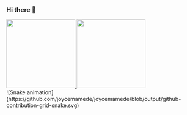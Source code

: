 ### Hi there 👋

<!--

- 🔭 I’m currently working on ...
- 🌱 I’m currently learning ...
- 👯 I’m looking to collaborate on ...
- 🤔 I’m looking for help with ...
- 💬 Ask me about ...
- 📫 How to reach me: ...
- 😄 Pronouns: ...
- ⚡ Fun fact: ...
-->

<div>
  <a href="https://github.com/joycemamede">
    <img height="180em" src="https://github-readme-stats.vercel.app/api?username=joycemamede&show_icons=true&theme=dracula&include_all_commits=true&count_private=true">
    <img height="180em" src="https://github-readme-stats.vercel.app/api/top-langs/?username=joycemamede&layout=compact&langs_count=7&theme=dracula">
  </a>
</div>
<div>
  ![Snake animation](https://github.com/joycemamede/joycemamede/blob/output/github-contribution-grid-snake.svg)
</div>
